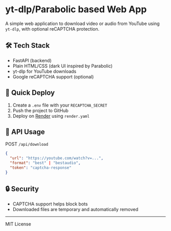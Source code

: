 # yt-dlp/Parabolic based Web App

A simple web application to download video or audio from YouTube using `yt-dlp`, with optional reCAPTCHA protection.

## 🛠 Tech Stack
- FastAPI (backend)
- Plain HTML/CSS (dark UI inspired by Parabolic)
- yt-dlp for YouTube downloads
- Google reCAPTCHA support (optional)

## 🚀 Quick Deploy
1. Create a `.env` file with your `RECAPTCHA_SECRET`
2. Push the project to GitHub
3. Deploy on [Render](https://render.com) using `render.yaml`

## 🧪 API Usage
POST `/api/download`
```json
{
  "url": "https://youtube.com/watch?v=...",
  "format": "best" | "bestaudio",
  "token": "captcha-response"
}
```

## 🔒 Security
- CAPTCHA support helps block bots
- Downloaded files are temporary and automatically removed

---
MIT License
